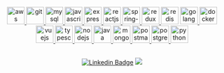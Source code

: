 <!--
<p align="center">
  <img src="https://readme-typing-svg.herokuapp.com/?lines=Nice+to+see+you+!;I+am+Mert+Yigittop;I+am+interested+in+Javascript+!&font=Fira%20Code&center=true&width=640&height=45&color=36BCF7&vCenter=true&size=32">
</p>
-->
</br>
<div>
  <div align="center">
    <a href="https://aws.amazon.com/" target="_blank"> 
      <img src="https://www.vectorlogo.zone/logos/amazon_aws/amazon_aws-icon.svg" alt="aws" width="40" height="40"/> 
    </a> 
    <a href="https://git-scm.com/" target="_blank"> 
      <img src="https://www.vectorlogo.zone/logos/git-scm/git-scm-icon.svg" alt="git" width="40" height="40"/> 
    </a> 
    <a href="https://dev.mysql.com/doc/" target="_blank"> 
      <img src="https://www.vectorlogo.zone/logos/mysql/mysql-icon.svg" alt="mysql" width="40" height="40"/> 
    </a> 
    <a href="https://developer.mozilla.org/en-US/docs/Web/JavaScript" target="_blank"> 
      <img src="https://cdn.iconscout.com/icon/free/png-256/javascript-1-225993.png" alt="javascript" width="40" height="40"/> 
    </a>
    <a href="https://expressjs.com/" target="_blank"> 
      <img src="https://www.vectorlogo.zone/logos/expressjs/expressjs-icon.svg" alt="expressjs" width="40" height="40"/> 
    </a> 
    <a href="https://reactjs.org/" target="_blank"> 
      <img src="https://www.vectorlogo.zone/logos/reactjs/reactjs-icon.svg" alt="reactjs" width="40" height="40"/> 
    </a>
    <a href="https://spring.io/projects/spring-boot" target="_blank"> 
      <img src="https://www.vectorlogo.zone/logos/springio/springio-icon.svg" alt="spring-boot" width="40" height="40"/> 
    </a> 
      <a href="https://react-redux.js.org/" target="_blank"> 
      <img src="https://github.com/detain/svg-logos/blob/master/svg/redux.svg" alt="redux" width="40" height="40"/> 
    </a> 
    <a>
      <img src="https://img.icons8.com/color/344/redis.png" alt="redis" width="40" height="40" />
    </a>
    <a href="https://golang.org/" target="_blank"> 
      <img src="https://www.vectorlogo.zone/logos/golang/golang-icon.svg" alt="golang" width="40" height="40"/> 
    </a> 
    <a href="https://www.docker.com/" target="_blank"> 
      <img src="https://img.icons8.com/fluency/344/docker.png" alt="docker" width="40" height="40"/> 
    </a> 
      <a href="https://vuejs.org/" target="_blank"> 
      <img src="https://www.vectorlogo.zone/logos/vuejs/vuejs-icon.svg" alt="vuejs" width="40" height="40"/> 
    </a> 
     <a href="https://www.typescriptlang.org/" target="_blank"> 
      <img src="https://www.vectorlogo.zone/logos/typescriptlang/typescriptlang-icon.svg" alt="typescript" width="40" height="40"/> 
    </a>
    <a href="https://nodejs.org" target="_blank"> 
      <img src="https://www.vectorlogo.zone/logos/nodejs/nodejs-icon.svg" alt="nodejs" width="40" height="40"/> 
    </a> 
      <a href="https://docs.oracle.com/javase/8/docs/technotes/tools/windows/javadoc.html" target="_blank"> 
      <img src="https://www.vectorlogo.zone/logos/java/java-icon.svg" alt="java" width="40" height="40"/> 
    </a> 
       <a href="https://www.mongodb.com/" target="_blank"> 
      <img src="https://www.vectorlogo.zone/logos/mongodb/mongodb-icon.svg" alt="mongodb" width="40" height="40"/> 
    </a>
     <a href="https://postman.com" target="_blank"> 
      <img src="https://www.vectorlogo.zone/logos/getpostman/getpostman-icon.svg" alt="postman" width="40" height="40"/> 
    </a> 
    <a href="https://www.postgresql.org/" target="_blank"> 
      <img src="https://www.vectorlogo.zone/logos/postgresql/postgresql-icon.svg" alt="postgresql" width="40" height="40"/> 
    </a> 
      <a href="https://www.kernel.org/doc/" target="_blank"> 
      <img src="https://www.vectorlogo.zone/logos/linux/linux-icon.svg" alt="python" width="40" height="40"/> 
    </a>
  </div>
</div>
<br/>

<div align="center">
  <!--
  devicon
-->

[![Linkedin Badge](https://img.shields.io/badge/-mertyigittop-blue?style=flat-square&logo=Linkedin&logoColor=white&link=https://www.linkedin.com/in/mertyigittop/)](https://www.linkedin.com/in/mertyigittop/) ![](https://komarev.com/ghpvc/?username=yigittopm&color=blue)
</div>

